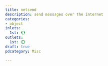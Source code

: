 ```yaml
---
title: netsend
description: send messages over the internet
categories:
- object
inlets:
  1st: {}
outlets:
  1st: {}
draft: true
pdcategory: Misc

---
```


